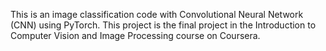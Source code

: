 This is an image classification code with Convolutional Neural Network (CNN) using PyTorch. This project is the final project in the Introduction to Computer Vision and Image Processing course on Coursera.
